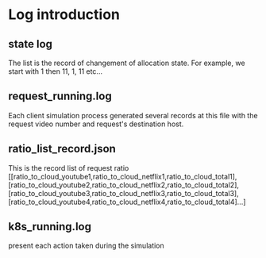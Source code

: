 # Log introduction

## state log
The list is the record of changement of allocation state. For example, we start with 1 then 11, 1, 11 etc...

## request_running.log
Each client simulation process generated several records at this file with the request video number and request's destination host. 

## ratio_list_record.json
This is the record list of request ratio
[[ratio_to_cloud_youtube1,ratio_to_cloud_netflix1,ratio_to_cloud_total1],[ratio_to_cloud_youtube2,ratio_to_cloud_netflix2,ratio_to_cloud_total2],[ratio_to_cloud_youtube3,ratio_to_cloud_netflix3,ratio_to_cloud_total3],[ratio_to_cloud_youtube4,ratio_to_cloud_netflix4,ratio_to_cloud_total4]...]

## k8s_running.log
present each action taken during the simulation